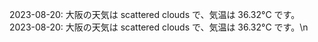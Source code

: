 2023-08-20: 大阪の天気は scattered clouds で、気温は 36.32°C です。
2023-08-20: 大阪の天気は scattered clouds で、気温は 36.32°C です。\n

